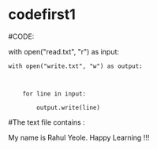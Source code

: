 # codefirst1

#CODE:


with open("read.txt", "r") as input:

   

    with open("write.txt", "w") as output:

       

        for line in input:

            output.write(line)

#The text file contains : 

My name is Rahul Yeole. Happy Learning !!!
            
